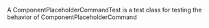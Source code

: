 A ComponentPlaceholderCommandTest is a test class for testing the behavior of ComponentPlaceholderCommand